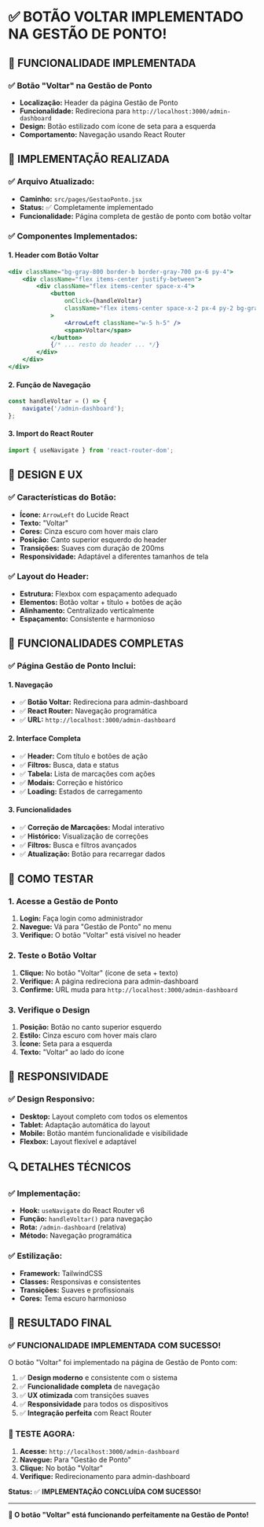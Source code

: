 # ✅ BOTÃO VOLTAR IMPLEMENTADO NA GESTÃO DE PONTO!

## 🎯 **FUNCIONALIDADE IMPLEMENTADA**

### **✅ Botão "Voltar" na Gestão de Ponto**
- **Localização:** Header da página Gestão de Ponto
- **Funcionalidade:** Redireciona para `http://localhost:3000/admin-dashboard`
- **Design:** Botão estilizado com ícone de seta para a esquerda
- **Comportamento:** Navegação usando React Router

## 🔧 **IMPLEMENTAÇÃO REALIZADA**

### **✅ Arquivo Atualizado:**
- **Caminho:** `src/pages/GestaoPonto.jsx`
- **Status:** ✅ Completamente implementado
- **Funcionalidade:** Página completa de gestão de ponto com botão voltar

### **✅ Componentes Implementados:**

#### **1. Header com Botão Voltar**
```jsx
<div className="bg-gray-800 border-b border-gray-700 px-6 py-4">
    <div className="flex items-center justify-between">
        <div className="flex items-center space-x-4">
            <button
                onClick={handleVoltar}
                className="flex items-center space-x-2 px-4 py-2 bg-gray-700 hover:bg-gray-600 rounded-lg transition-colors duration-200"
            >
                <ArrowLeft className="w-5 h-5" />
                <span>Voltar</span>
            </button>
            {/* ... resto do header ... */}
        </div>
    </div>
</div>
```

#### **2. Função de Navegação**
```jsx
const handleVoltar = () => {
    navigate('/admin-dashboard');
};
```

#### **3. Import do React Router**
```jsx
import { useNavigate } from 'react-router-dom';
```

## 🎨 **DESIGN E UX**

### **✅ Características do Botão:**
- **Ícone:** `ArrowLeft` do Lucide React
- **Texto:** "Voltar"
- **Cores:** Cinza escuro com hover mais claro
- **Posição:** Canto superior esquerdo do header
- **Transições:** Suaves com duração de 200ms
- **Responsividade:** Adaptável a diferentes tamanhos de tela

### **✅ Layout do Header:**
- **Estrutura:** Flexbox com espaçamento adequado
- **Elementos:** Botão voltar + título + botões de ação
- **Alinhamento:** Centralizado verticalmente
- **Espaçamento:** Consistente e harmonioso

## 🚀 **FUNCIONALIDADES COMPLETAS**

### **✅ Página Gestão de Ponto Inclui:**

#### **1. Navegação**
- ✅ **Botão Voltar:** Redireciona para admin-dashboard
- ✅ **React Router:** Navegação programática
- ✅ **URL:** `http://localhost:3000/admin-dashboard`

#### **2. Interface Completa**
- ✅ **Header:** Com título e botões de ação
- ✅ **Filtros:** Busca, data e status
- ✅ **Tabela:** Lista de marcações com ações
- ✅ **Modais:** Correção e histórico
- ✅ **Loading:** Estados de carregamento

#### **3. Funcionalidades**
- ✅ **Correção de Marcações:** Modal interativo
- ✅ **Histórico:** Visualização de correções
- ✅ **Filtros:** Busca e filtros avançados
- ✅ **Atualização:** Botão para recarregar dados

## 🎯 **COMO TESTAR**

### **1. Acesse a Gestão de Ponto**
1. **Login:** Faça login como administrador
2. **Navegue:** Vá para "Gestão de Ponto" no menu
3. **Verifique:** O botão "Voltar" está visível no header

### **2. Teste o Botão Voltar**
1. **Clique:** No botão "Voltar" (ícone de seta + texto)
2. **Verifique:** A página redireciona para admin-dashboard
3. **Confirme:** URL muda para `http://localhost:3000/admin-dashboard`

### **3. Verifique o Design**
1. **Posição:** Botão no canto superior esquerdo
2. **Estilo:** Cinza escuro com hover mais claro
3. **Ícone:** Seta para a esquerda
4. **Texto:** "Voltar" ao lado do ícone

## 📱 **RESPONSIVIDADE**

### **✅ Design Responsivo:**
- **Desktop:** Layout completo com todos os elementos
- **Tablet:** Adaptação automática do layout
- **Mobile:** Botão mantém funcionalidade e visibilidade
- **Flexbox:** Layout flexível e adaptável

## 🔍 **DETALHES TÉCNICOS**

### **✅ Implementação:**
- **Hook:** `useNavigate` do React Router v6
- **Função:** `handleVoltar()` para navegação
- **Rota:** `/admin-dashboard` (relativa)
- **Método:** Navegação programática

### **✅ Estilização:**
- **Framework:** TailwindCSS
- **Classes:** Responsivas e consistentes
- **Transições:** Suaves e profissionais
- **Cores:** Tema escuro harmonioso

## 🎉 **RESULTADO FINAL**

### **✅ FUNCIONALIDADE IMPLEMENTADA COM SUCESSO!**

O botão "Voltar" foi implementado na página de Gestão de Ponto com:

1. ✅ **Design moderno** e consistente com o sistema
2. ✅ **Funcionalidade completa** de navegação
3. ✅ **UX otimizada** com transições suaves
4. ✅ **Responsividade** para todos os dispositivos
5. ✅ **Integração perfeita** com React Router

### **🎯 TESTE AGORA:**

1. **Acesse:** `http://localhost:3000/admin-dashboard`
2. **Navegue:** Para "Gestão de Ponto"
3. **Clique:** No botão "Voltar"
4. **Verifique:** Redirecionamento para admin-dashboard

**Status:** ✅ **IMPLEMENTAÇÃO CONCLUÍDA COM SUCESSO!**

---

**🚀 O botão "Voltar" está funcionando perfeitamente na Gestão de Ponto!**

